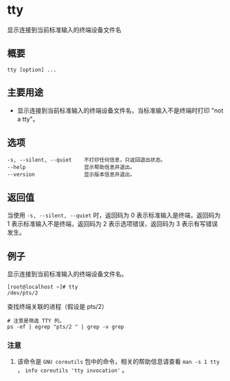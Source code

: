 #  tty

显示连接到当前标准输入的终端设备文件名

##  概要

    
    
    tty [option] ...
    

##  主要用途

  * 显示连接到当前标准输入的终端设备文件名，当标准输入不是终端时打印 "not a tty"。 

##  选项

    
    
    -s, --silent, --quiet    不打印任何信息，只返回退出状态。
    --help                   显示帮助信息并退出。
    --version                显示版本信息并退出。
    

##  返回值

当使用 ` -s, --silent, --quiet ` 时，返回码为 0 表示标准输入是终端，返回码为 1 表示标准输入不是终端，返回码为 2
表示选项错误，返回码为 3 表示有写错误发生。

##  例子

显示连接到当前标准输入的终端设备文件名。

    
    
    [root@localhost ~]# tty
    /dev/pts/2
    

查找终端关联的进程（假设是 pts/2）

    
    
    # 注意是筛选 TTY 列。
    ps -ef | egrep "pts/2 " | grep -v grep
    

###  注意

  1. 该命令是 ` GNU coreutils ` 包中的命令，相关的帮助信息请查看 ` man -s 1 tty ` ， ` info coreutils 'tty invocation' ` 。 

